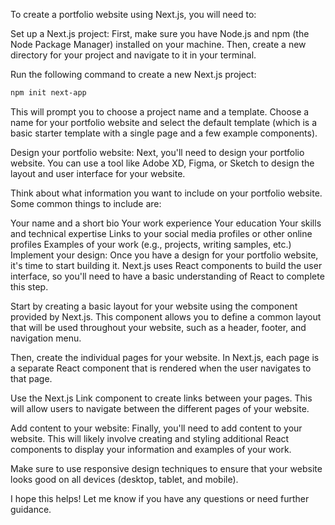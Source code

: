 To create a portfolio website using Next.js, you will need to:

Set up a Next.js project:
First, make sure you have Node.js and npm (the Node Package Manager) installed on your machine.
Then, create a new directory for your project and navigate to it in your terminal.

Run the following command to create a new Next.js project:

```bash
npm init next-app
```

This will prompt you to choose a project name and a template. Choose a name for your portfolio website and select the default template (which is a basic starter template with a single page and a few example components).

Design your portfolio website:
Next, you'll need to design your portfolio website. You can use a tool like Adobe XD, Figma, or Sketch to design the layout and user interface for your website.

Think about what information you want to include on your portfolio website. Some common things to include are:

Your name and a short bio
Your work experience
Your education
Your skills and technical expertise
Links to your social media profiles or other online profiles
Examples of your work (e.g., projects, writing samples, etc.)
Implement your design:
Once you have a design for your portfolio website, it's time to start building it. Next.js uses React components to build the user interface, so you'll need to have a basic understanding of React to complete this step.

Start by creating a basic layout for your website using the <Layout> component provided by Next.js. This component allows you to define a common layout that will be used throughout your website, such as a header, footer, and navigation menu.

Then, create the individual pages for your website. In Next.js, each page is a separate React component that is rendered when the user navigates to that page.

Use the Next.js Link component to create links between your pages. This will allow users to navigate between the different pages of your website.

Add content to your website:
Finally, you'll need to add content to your website. This will likely involve creating and styling additional React components to display your information and examples of your work.

Make sure to use responsive design techniques to ensure that your website looks good on all devices (desktop, tablet, and mobile).

I hope this helps! Let me know if you have any questions or need further guidance.